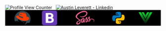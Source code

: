 ![Profile View Counter](https://komarev.com/ghpvc/?username=miliaus)&nbsp;&nbsp;
[![Austin Leverett - Linkedin](https://img.shields.io/badge/Austin_Leverett-Linkedin-blue?logo=LinkedIn&logoColor=white)](https://www.linkedin.com/in/all09/)
![Logo](https://github.com/MiliAus/MiliAus/blob/cd4cd54f0d70065b5b24a3b176a4306a7e540b3a/tech%20stack.png)













